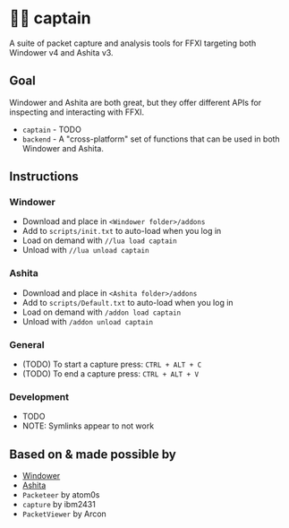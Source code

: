 # 👨‍✈️ captain

A suite of packet capture and analysis tools for FFXI targeting both Windower v4 and Ashita v3.

## Goal

Windower and Ashita are both great, but they offer different APIs for inspecting and interacting with FFXI.

- `captain` - TODO
- `backend` - A "cross-platform" set of functions that can be used in both Windower and Ashita.

## Instructions

### Windower

- Download and place in `<Windower folder>/addons`
- Add to `scripts/init.txt` to auto-load when you log in
- Load on demand with `//lua load captain`
- Unload with `//lua unload captain`

### Ashita

- Download and place in `<Ashita folder>/addons`
- Add to `scripts/Default.txt` to auto-load when you log in
- Load on demand with `/addon load captain`
- Unload with `/addon unload captain`

### General

- (TODO) To start a capture press: `CTRL + ALT + C`
- (TODO) To end a capture press: `CTRL + ALT + V`

### Development

- TODO
- NOTE: Symlinks appear to not work

## Based on & made possible by
- [Windower](https://www.windower.net/)
- [Ashita](https://ashitaxi.com/)
- `Packeteer` by atom0s
- `capture` by ibm2431
- `PacketViewer` by Arcon
